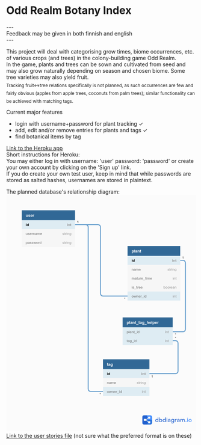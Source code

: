 # Odd Realm Botany Index  

\---  
Feedback may be given in both finnish and english  
\---  

This project will deal with categorising grow times, biome occurrences, etc. of various crops (and trees) in the colony-building game Odd Realm.  
In the game, plants and trees can be sown and cultivated from seed and may also grow naturally depending on season and chosen biome. Some tree varieties may also yield fruit.  
<sub>Tracking fruit<->tree relations specifically is not planned, as such occurrences are few and fairly obvious (apples from apple trees, coconuts from palm trees); similar functionality can be achieved with matching tags.</sub>



Current major features  
 - login with username+password for plant tracking ✓ 
 - add, edit and/or remove entries for plants and tags ✓  
 - find botanical items by tag  
 
[Link to the Heroku app](https://oddrealmbotany.herokuapp.com/)  
Short instructions for Heroku:  
You may either log in with username: 'user' password: 'password' or create your own account by clicking on the 'Sign up' link.  
If you do create your own test user, keep in mind that while passwords are stored as salted hashes, usernames are stored in plaintext.



The planned database's relationship diagram:  
![the planned database structure](./documentation/DBdiagram.png "The Planned Database")  
[Link to the user stories file](./documentation/userstories.md) (not sure what the preferred format is on these)
